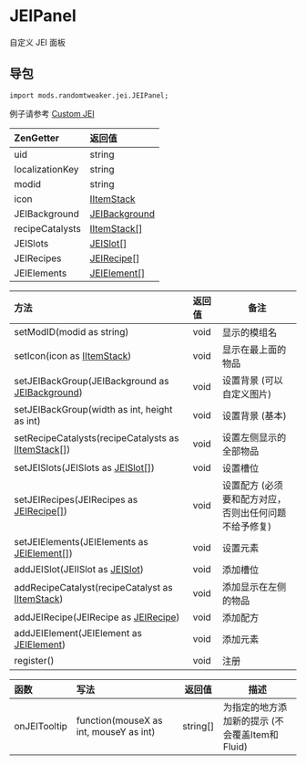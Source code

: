 # JEIPanel

自定义 JEI 面板

## 导包

```zenscript
import mods.randomtweaker.jei.JEIPanel;
```

例子请参考 [Custom JEI](https://github.com/ikexing-cn/RandomTweaker/blob/1.12/wiki/zh_cn/modSupport/JEI/JEI.md)

| ZenGetter       | 返回值        |
| :-------------- | :------------ |
| uid             | string        |
| localizationKey | string        |
| modid           | string        |
| icon            | [IItemStack](https://docs.blamejared.com/1.12/en/Vanilla/Items/IItemStack/)    |
| JEIBackground   | [JEIBackground](https://github.com/ikexing-cn/RandomTweaker/blob/1.12/wiki/zh_cn/modSupport/JEI/JEIOther/JEIBackground.md) |
| recipeCatalysts | [IItemStack[]](https://docs.blamejared.com/1.12/en/Vanilla/Items/IItemStack/)  |
| JEISlots        | [JEISlot[]](https://github.com/ikexing-cn/RandomTweaker/blob/1.12/wiki/zh_cn/modSupport/JEI/JEISlot/JEISlot.md)     |
| JEIRecipes      | [JEIRecipe[]](https://github.com/ikexing-cn/RandomTweaker/blob/1.12/wiki/zh_cn/modSupport/JEI/JEIOther/JEIRecipe.md)   |
| JEIElements     | [JEIElement[]](https://github.com/ikexing-cn/RandomTweaker/blob/1.12/wiki/zh_cn/modSupport/JEI/JEIElement/JEIElement.md)  |

| 方法                                             | 返回值 | 备注                                                   |
| :----------------------------------------------- | :----- | ------------------------------------------------------ |
| setModID(modid as string)                           | void   | 显示的模组名                                           |
| setIcon(icon as [IItemStack](https://docs.blamejared.com/1.12/en/Vanilla/Items/IItemStack/))                         | void   | 显示在最上面的物品                                     |
| setJEIBackGroup(JEIBackground as [JEIBackground](https://github.com/ikexing-cn/RandomTweaker/blob/1.12/wiki/zh_cn/modSupport/JEI/JEIOther/JEIBackground.md))     | void   | 设置背景 (可以自定义图片)                             |
| setJEIBackGroup(width as int, height as int)            | void   | 设置背景 (基本)                                       |
| setRecipeCatalysts(recipeCatalysts as [IItemStack[]](https://docs.blamejared.com/1.12/en/Vanilla/Items/IItemStack/)) | void   | 设置左侧显示的全部物品                                 |
| setJEISlots(JEISlots as [JEISlot[]](https://github.com/ikexing-cn/RandomTweaker/blob/1.12/wiki/zh_cn/modSupport/JEI/JEISlot/JEISlot.md))                  | void   | 设置槽位                                               |
| setJEIRecipes(JEIRecipes as [JEIRecipe[]](https://github.com/ikexing-cn/RandomTweaker/blob/1.12/wiki/zh_cn/modSupport/JEI/JEIOther/JEIRecipe.md))            | void   | 设置配方 (必须要和配方对应，否则出任何问题不给予修复) |
| setJEIElements(JEIElements as [JEIElement[]](https://github.com/ikexing-cn/RandomTweaker/blob/1.12/wiki/zh_cn/modSupport/JEI/JEIElement/JEIElement.md))         | void   | 设置元素                                               |
| addJEISlot(JEIISlot as [JEISlot](https://github.com/ikexing-cn/RandomTweaker/blob/1.12/wiki/zh_cn/modSupport/JEI/JEISlot/JEISlot.md))                     | void   | 添加槽位                                               |
| addRecipeCatalyst(recipeCatalyst as [IItemStack](https://docs.blamejared.com/1.12/en/Vanilla/Items/IItemStack/))     | void   | 添加显示在左侧的物品                                   |
| addJEIRecipe(JEIRecipe as [JEIRecipe](https://github.com/ikexing-cn/RandomTweaker/blob/1.12/wiki/zh_cn/modSupport/JEI/JEIOther/JEIRecipe.md))                | void   | 添加配方                                               |
| addJEIElement(JEIElement as [JEIElement](https://github.com/ikexing-cn/RandomTweaker/blob/1.12/wiki/zh_cn/modSupport/JEI/JEIElement/JEIElement.md))             | void   | 添加元素                                               |
| register()                                       | void   | 注册                                                   |

| 函数 | 写法 | 返回值 | 描述 |
|:--- |:------- |---- | ------|
| onJEITooltip | function(mouseX as int, mouseY as int) | string[] | 为指定的地方添加新的提示 (不会覆盖Item和Fluid) |